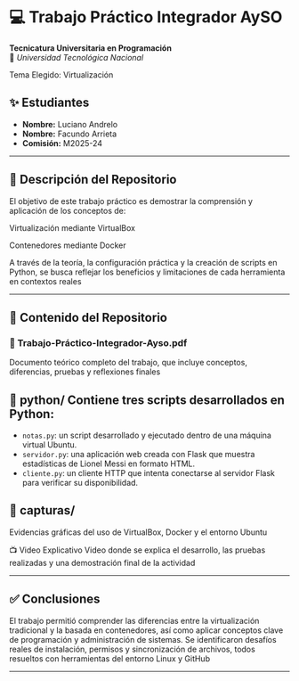 # 💻 Trabajo Práctico Integrador AySO 
**Tecnicatura Universitaria en Programación**  
📍 *Universidad Tecnológica Nacional*

Tema Elegido: Virtualización

## ✨ Estudiantes 
- **Nombre:** Luciano Andrelo
- **Nombre:** Facundo Arrieta
- **Comisión:** M2025-24  

---

## 📁 Descripción del Repositorio

El objetivo de este trabajo práctico es demostrar la comprensión y aplicación de los conceptos de:

Virtualización mediante VirtualBox

Contenedores mediante Docker

A través de la teoría, la configuración práctica y la creación de scripts en Python, se busca reflejar los beneficios y limitaciones de cada herramienta en contextos reales


---

## 📂 Contenido del Repositorio

### 📄 Trabajo-Práctico-Integrador-Ayso.pdf
Documento teórico completo del trabajo, que incluye conceptos, diferencias, pruebas y reflexiones finales

## 📁 python/ Contiene tres scripts desarrollados en Python:

- `notas.py`: un script desarrollado y ejecutado dentro de una máquina virtual Ubuntu.  
- `servidor.py`: una aplicación web creada con Flask que muestra estadísticas de Lionel Messi en formato HTML.  
- `cliente.py`: un cliente HTTP que intenta conectarse al servidor Flask para verificar su disponibilidad.

## 📁 capturas/
Evidencias gráficas del uso de VirtualBox, Docker y el entorno Ubuntu

📺 Video Explicativo 
Video donde se explica el desarrollo, las pruebas realizadas y una demostración final de la actividad


---

## ✅ Conclusiones

El trabajo permitió comprender las diferencias entre la virtualización tradicional y la basada en contenedores, así como aplicar conceptos clave de programación y administración de sistemas. Se identificaron desafíos reales de instalación, permisos y sincronización de archivos, todos resueltos con herramientas del entorno Linux y GitHub

---




